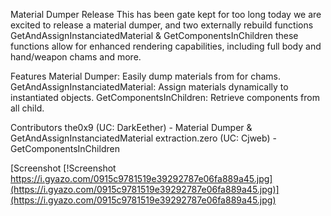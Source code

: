 Material Dumper Release
This has been gate kept for too long today we are excited to release a material dumper, and two externally rebuild functions GetAndAssignInstanciatedMaterial & GetComponentsInChildren these functions allow for enhanced rendering capabilities, including full body and hand/weapon chams and more.

Features
Material Dumper: Easily dump materials from for chams.
GetAndAssignInstanciatedMaterial: Assign materials dynamically to instantiated objects.
GetComponentsInChildren: Retrieve components from all child.

Contributors
the0x9 (UC: DarkEether) - Material Dumper & GetAndAssignInstanciatedMaterial
extraction.zero (UC: Cjweb) - GetComponentsInChildren

[Screenshot
[!Screenshot
https://i.gyazo.com/0915c9781519e39292787e06fa889a45.jpg](https://i.gyazo.com/0915c9781519e39292787e06fa889a45.jpg)](https://i.gyazo.com/0915c9781519e39292787e06fa889a45.jpg)
